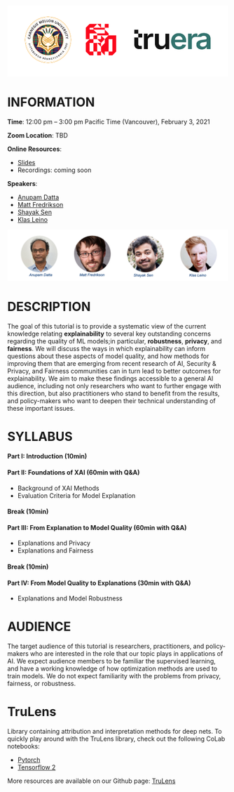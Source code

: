 

![](./src/logo.png)
# INFORMATION

**Time**: 12:00 pm – 3:00 pm Pacific Time (Vancouver), February 3, 2021

**Zoom Location**: TBD

**Online Resources**: 

- [Slides](./doc/AAAI_slides_final.pdf)
- Recordings: coming soon

**Speakers**: 
- [Anupam Datta](https://www.andrew.cmu.edu/user/danupam/)
- [Matt Fredrikson](https://www.cs.cmu.edu/~mfredrik/)
- [Shayak Sen](https://truera.com/people/shayak-sen/)
- [Klas Leino](http://www.cs.cmu.edu/~kleino/)

![](./src/speakers_pic.png)
# DESCRIPTION
The goal of this tutorial is to provide a systematic view of the current knowledge relating **explainability** to several key outstanding concerns regarding the quality of ML models;in particular, **robustness**, **privacy**, and **fairness**. We will discuss the ways in which explainability can inform questions about these aspects of model quality, and how methods for improving them that are emerging from recent research of AI, Security & Privacy, and Fairness communities can in turn lead to better outcomes for explainability. We aim to make these findings accessible to a general AI audience, including not only researchers who want to further engage with this direction, but also practitioners who stand to benefit from the results, and policy-makers who want to deepen their technical understanding of these important issues.
# SYLLABUS
#### Part I: Introduction (10min)
#### Part II: Foundations of XAI (60min with Q&A)
- Background of XAI Methods
- Evaluation Criteria for Model Explanation

#### Break (10min)

#### Part III: From Explanation to Model Quality (60min with Q&A)
- Explanations and Privacy
- Explanations and Fairness

#### Break (10min)

#### Part IV: From Model Quality to Explanations (30min with Q&A)
- Explanations and Model Robustness


# AUDIENCE
The target audience of this tutorial is researchers, practitioners, and policy-makers who are interested in the role that our topic plays in applications of AI. We expect audience members to be familiar the supervised learning, and have a working knowledge of how optimization methods are used to train models. We do not expect familiarity with the problems from privacy, fairness, or robustness.

# TruLens
Library containing attribution and interpretation methods for deep nets. To quickly play around with the TruLens library, check out the following CoLab notebooks:

- [Pytorch](https://colab.research.google.com/drive/1n77IGrPDO2XpeIVo_LQW0gY78enV-tY9?usp=sharing)
- [Tensorflow 2](https://colab.research.google.com/drive/1f-ETsdlppODJGQCdMXG-jmGmfyWyW2VD?usp=sharing)

More resources are available on our Github page: [TruLens](https://github.com/truera/trulens)




